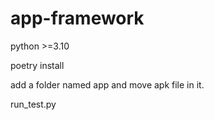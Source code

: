 # app-framework

python >=3.10

poetry install

add a folder named app and move apk file in it.

run_test.py
